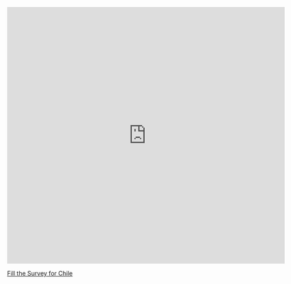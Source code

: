
<iframe src="https://covid19.algolysis.com/grafana/d-solo/G_Aw4CrZk/coronasurveys?orgId=1&var-code=CL&var-country=Chile&from=1583350357211&to=1585942357211&panelId=10" width="650" height="600" frameborder="0"></iframe>

[Fill the Survey for Chile](https://tinyurl.com/coronasurveyschile)

